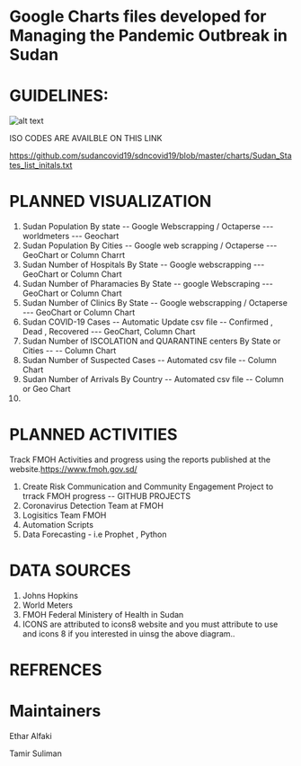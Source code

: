 # Google Charts files developed for Managing the Pandemic Outbreak in Sudan 


# GUIDELINES:
![alt text](https://github.com/sudancovid19/sdncovid19/blob/master/SDN-Dashboards/screen_shots/SUDAN_POPULATION_BY_STATE_2020.PNG)


ISO CODES ARE AVAILBLE ON THIS LINK

https://github.com/sudancovid19/sdncovid19/blob/master/charts/Sudan_States_list_initals.txt

# PLANNED VISUALIZATION

1. Sudan Population By state -- Google Webscrapping / Octaperse --- worldmeters --- Geochart 
2. Sudan Population By Cities -- Google web scrapping / Octaperse  --- GeoChart or Column Charrt
3. Sudan Number of Hospitals By State -- Google webscrapping --- GeoChart or Column Chart
4. Sudan Number of Pharamacies By State -- google Webscraping ---  GeoChart or Column Chart
5. Sudan Number of Clinics By State -- Google webscrapping / Octaperse ---  GeoChart or Column Chart
5. Sudan COVID-19 Cases -- Automatic Update csv file -- Confirmed , Dead , Recovered --- GeoChart, Column Chart
6. Sudan Number of ISCOLATION and QUARANTINE centers By State or Cities --   -- Column Chart 
7. Sudan Number of Suspected Cases -- Automated csv file  -- Column Chart 
8. Sudan Number of Arrivals By Country -- Automated csv file -- Column or Geo Chart 
9.


# PLANNED ACTIVITIES
Track FMOH Activities and progress using the reports published at the website.https://www.fmoh.gov.sd/

1. Create Risk Communication and Community Engagement Project to trrack FMOH progress -- GITHUB PROJECTS
2. Coronavirus Detection Team at FMOH
3. Logisitics Team  FMOH 
4. Automation Scripts 
5. Data Forecasting - i.e Prophet  , Python 



# DATA SOURCES
1. Johns Hopkins 
2. World Meters
3. FMOH Federal Ministery of Health in Sudan
4. ICONS are attributed to icons8 website and you must attribute to use and icons 8 if you interested in uinsg the above diagram..

# REFRENCES

# Maintainers

Ethar Alfaki

Tamir Suliman

